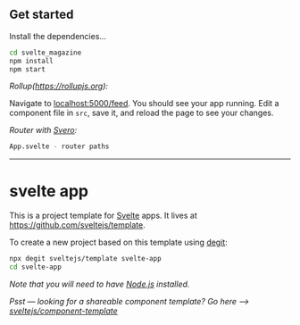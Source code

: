 ## Get started

Install the dependencies...

```bash
cd svelte_magazine
npm install
npm start
```

*Rollup(https://rollupjs.org):*

Navigate to [localhost:5000/feed](http://localhost:5000/feed). You should see your app running. Edit a component file in `src`, save it, and reload the page to see your changes.


*Router with [Svero](https://github.com/kazzkiq/svero):*
```bash
App.svelte - router paths
```


---

# svelte app

This is a project template for [Svelte](https://svelte.dev) apps. It lives at https://github.com/sveltejs/template.

To create a new project based on this template using [degit](https://github.com/Rich-Harris/degit):

```bash
npx degit sveltejs/template svelte-app
cd svelte-app
```

*Note that you will need to have [Node.js](https://nodejs.org) installed.*

*Psst — looking for a shareable component template? Go here --> [sveltejs/component-template](https://github.com/sveltejs/component-template)*
